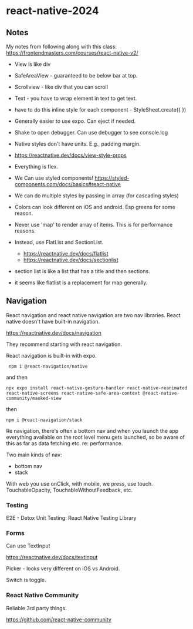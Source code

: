 # react-native-2024

## Notes

My notes from following along with this class: https://frontendmasters.com/courses/react-native-v2/

- View is like div

- SafeAreaView - guaranteed to be below bar at top.

- Scrollview - like div that you can scroll

- Text - you have to wrap element in text to get text.

- have to do this inline style for each component - StyleSheet.create({ })

- Generally easier to use expo. Can eject if needed.

- Shake to open debugger. Can use debugger to see console.log

- Native styles don't have units. E.g., padding margin.

- https://reactnative.dev/docs/view-style-props

- Everything is flex.

- We Can use styled components! https://styled-components.com/docs/basics#react-native

- We can do multiple styles by passing in array (for cascading styles)

- Colors can look different on iOS and android. Esp greens for some reason.

- Never use 'map' to render array of items. This is for performance reasons.

- Instead, use FlatList and SectionList.

  - https://reactnative.dev/docs/flatlist
  - https://reactnative.dev/docs/sectionlist

- section list is like a list that has a title and then sections.

- it seems like flatlist is a replacement for map generally.

## Navigation

React navigation and react native navigation are two nav libraries. React native doesn't have built-in navigation.

https://reactnative.dev/docs/navigation

They recommend starting with react navigation.

React navigation is built-in with expo.

```
 npm i @react-navigation/native
```

and then

```
npx expo install react-native-gesture-handler react-native-reanimated react-native-screens react-native-safe-area-context @react-native-community/masked-view
```

then

```
npm i @react-navigation/stack
```

Re navigation, there's often a bottom nav and when you launch the app everything available on the root level menu gets launched, so be aware of this as far as data fetching etc. re: performance.

Two main kinds of nav:

- bottom nav
- stack

With web you use onClick, with mobile, we press, use touch. TouchableOpacity, TouchableWithoutFeedback, etc.

### Testing

E2E - Detox
Unit Testing: React Native Testing Library

### Forms

Can use TextInput

https://reactnative.dev/docs/textinput

Picker - looks very different on iOS vs Android.

Switch is toggle.

### React Native Community

Reliable 3rd party things.

https://github.com/react-native-community
